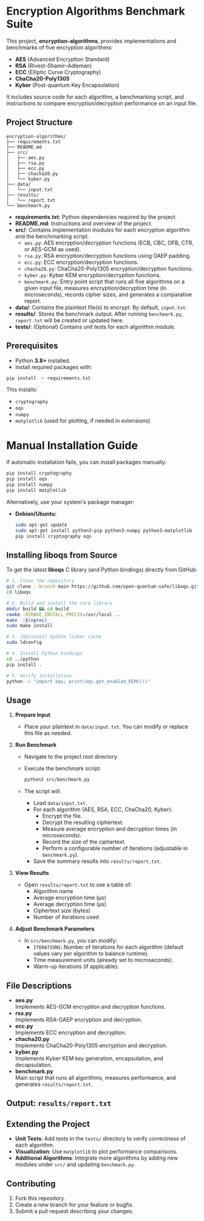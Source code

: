 
# Encryption Algorithms Benchmark Suite

This project, **encryption-algorithms**, provides implementations and benchmarks of five encryption algorithms:
- **AES** (Advanced Encryption Standard)
- **RSA** (Rivest–Shamir–Adleman)
- **ECC** (Elliptic Curve Cryptography)
- **ChaCha20-Poly1305**
- **Kyber** (Post-quantum Key Encapsulation)

It includes source code for each algorithm, a benchmarking script, and instructions to compare encryption/decryption performance on an input file.

## Project Structure

```
encryption-algorithms/
├── requirements.txt
├── README.md
├── src/
│   ├── aes.py
│   ├── rsa.py
│   ├── ecc.py
│   ├── chacha20.py
│   └── kyber.py
├── data/
│   └── input.txt
├── results/
│   └── report.txt
└── benchmark.py
```

- **requirements.txt**: Python dependencies required by the project.
- **README.md**: Instructions and overview of the project.
- **src/**: Contains implementation modules for each encryption algorithm and the benchmarking script.
  - `aes.py`: AES encryption/decryption functions (ECB, CBC, OFB, CTR, or AES-GCM as used).
  - `rsa.py`: RSA encryption/decryption functions using OAEP padding.
  - `ecc.py`: ECC encryption/decryption functions.
  - `chacha20.py`: ChaCha20-Poly1305 encryption/decryption functions.
  - `kyber.py`: Kyber KEM encryption/decryption functions.
  - `benchmark.py`: Entry point script that runs all five algorithms on a given input file, measures encryption/decryption time (in microseconds), records cipher sizes, and generates a comparative report.
- **data/**: Contains the plaintext file(s) to encrypt. By default, `input.txt`.
- **results/**: Stores the benchmark output. After running `benchmark.py`, `report.txt` will be created or updated here.
- **tests/**: (Optional) Contains unit tests for each algorithm module.

## Prerequisites

- Python **3.8+** installed.
- Install required packages with:

```bash
pip install -r requirements.txt
```

This installs:
- `cryptography`
- `oqs`
- `numpy`
- `matplotlib` (used for plotting, if needed in extensions)
# Manual Installation Guide

If automatic installation fails, you can install packages manually:

```bash
pip install cryptography
pip install oqs
pip install numpy
pip install matplotlib
```

Alternatively, use your system's package manager:

- **Debian/Ubuntu:**
  ```bash
  sudo apt-get update
  sudo apt-get install python3-pip python3-numpy python3-matplotlib
  pip install cryptography oqs
  ```


## Installing liboqs from Source

To get the latest **liboqs** C library (and Python bindings) directly from GitHub:

```bash
# 1. Clone the repository
git clone --branch main https://github.com/open-quantum-safe/liboqs.git
cd liboqs

# 2. Build and install the core library
mkdir build && cd build
cmake -DCMAKE_INSTALL_PREFIX=/usr/local ..
make -j$(nproc)
sudo make install

# 3. (Optional) Update linker cache
sudo ldconfig

# 4. Install Python bindings
cd ../python
pip install .

# 5. Verify installation
python -c "import oqs; print(oqs.get_enabled_KEMs())"
```
## Usage

1. **Prepare Input**
   - Place your plaintext in `data/input.txt`. You can modify or replace this file as needed.

2. **Run Benchmark**
   - Navigate to the project root directory.
   - Execute the benchmark script:

     ```bash
     python3 src/benchmark.py
     ```

   - The script will:
     - Load `data/input.txt`.
     - For each algorithm (AES, RSA, ECC, ChaCha20, Kyber):
       - Encrypt the file.
       - Decrypt the resulting ciphertext.
       - Measure average encryption and decryption times (in microseconds).
       - Record the size of the ciphertext.
       - Perform a configurable number of iterations (adjustable in `benchmark.py`).
     - Save the summary results into `results/report.txt`.

3. **View Results**
   - Open `results/report.txt` to see a table of:
     - Algorithm name
     - Average encryption time (μs)
     - Average decryption time (μs)
     - Ciphertext size (bytes)
     - Number of iterations used

4. **Adjust Benchmark Parameters**
   - In `src/benchmark.py`, you can modify:
     - `ITERATIONS`: Number of iterations for each algorithm (default values vary per algorithm to balance runtime).
     - Time measurement units (already set to microseconds).
     - Warm-up iterations (if applicable).

## File Descriptions

- **aes.py**  
  Implements AES-GCM encryption and decryption functions. 
- **rsa.py**  
  Implements RSA-OAEP encryption and decryption.  
- **ecc.py**  
  Implements ECC encryption and decryption.  
- **chacha20.py**  
  Implements ChaCha20-Poly1305 encryption and decryption.  
- **kyber.py**  
  Implements Kyber KEM key generation, encapsulation, and decapsulation.
- **benchmark.py**  
  Main script that runs all algorithms, measures performance, and generates `results/report.txt`.

## Output: `results/report.txt`


## Extending the Project

- **Unit Tests**: Add tests in the `tests/` directory to verify correctness of each algorithm.
- **Visualization**: Use `matplotlib` to plot performance comparisons.
- **Additional Algorithms**: Integrate more algorithms by adding new modules under `src/` and updating `benchmark.py`.

## Contributing

1. Fork this repository.
2. Create a new branch for your feature or bugfix.
3. Submit a pull request describing your changes.


